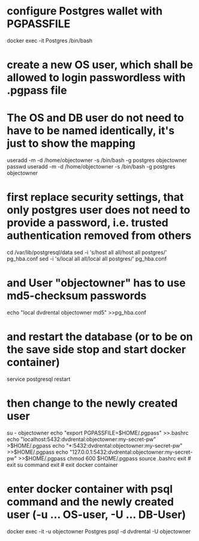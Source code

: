 # configure Postgres wallet with PGPASSFILE
docker exec -it Postgres /bin/bash
# create a new OS user, which shall be allowed to login passwordless with .pgpass file
# The OS and DB user do not need to have to be named identically, it's just to show the mapping
useradd -m -d /home/objectowner -s /bin/bash -g postgres objectowner
passwd useradd -m -d /home/objectowner -s /bin/bash -g postgres objectowner
# first replace security settings, that only postgres user does not need to provide a password, i.e. trusted authentication removed from others
cd /var/lib/postgresql/data
sed -i 's/host    all             all/host    all             postgres/' pg_hba.conf
sed -i 's/local   all             all/local   all             postgres/' pg_hba.conf
# and User "objectowner" has to use md5-checksum passwords
echo "local dvdrental objectowner md5" >>pg_hba.conf

# and restart the database (or to be on the save side stop and start docker container)
service postgresql restart
# then change to the newly created user
su - objectowner
echo "export PGPASSFILE=\$HOME/.pgpass" >>.bashrc
echo "localhost:5432:dvdrental:objectowner:my-secret-pw" >$HOME/.pgpass
echo "*:5432:dvdrental:objectowner:my-secret-pw" >>$HOME/.pgpass
echo "127.0.0.1:5432:dvdrental:objectowner:my-secret-pw" >>$HOME/.pgpass
chmod 600 $HOME/.pgpass
source .bashrc
exit # exit su command
exit # exit docker container
# enter docker container with psql command and the newly created user (-u ... OS-user, -U ... DB-User)
docker exec -it -u objectowner Postgres psql -d dvdrental -U objectowner